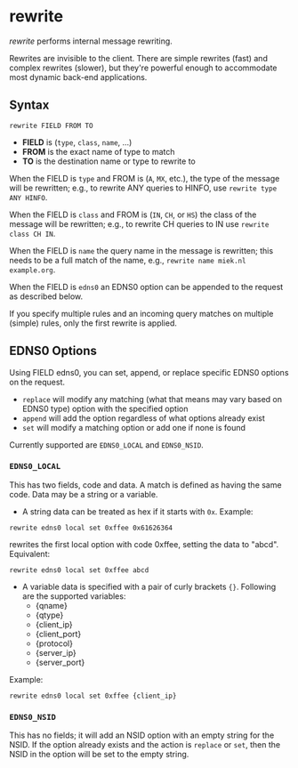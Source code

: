 # rewrite

*rewrite* performs internal message rewriting.

Rewrites are invisible to the client. There are simple rewrites (fast) and complex rewrites
(slower), but they're powerful enough to accommodate most dynamic back-end applications.

## Syntax

~~~
rewrite FIELD FROM TO
~~~

* **FIELD** is (`type`, `class`, `name`, ...)
* **FROM** is the exact name of type to match
* **TO** is the destination name or type to rewrite to

When the FIELD is `type` and FROM is (`A`, `MX`, etc.), the type of the message will be rewritten;
e.g., to rewrite ANY queries to HINFO, use `rewrite type ANY HINFO`.

When the FIELD is `class` and FROM is (`IN`, `CH`, or `HS`) the class of the message will be
rewritten; e.g., to rewrite CH queries to IN use `rewrite class CH IN`.

When the FIELD is `name` the query name in the message is rewritten; this
needs to be a full match of the name, e.g., `rewrite name miek.nl example.org`.

When the FIELD is `edns0` an EDNS0 option can be appended to the request as described below.

If you specify multiple rules and an incoming query matches on multiple (simple) rules, only
the first rewrite is applied.

## EDNS0 Options

Using FIELD edns0, you can set, append, or replace specific EDNS0 options on the request.

* `replace` will modify any matching (what that means may vary based on EDNS0 type) option with the specified option
* `append` will add the option regardless of what options already exist
* `set` will modify a matching option or add one if none is found

Currently supported are `EDNS0_LOCAL` and `EDNS0_NSID`.

### `EDNS0_LOCAL`

This has two fields, code and data. A match is defined as having the same code. Data may be a string or a variable.  

* A string data can be treated as hex if it starts with `0x`. Example:

~~~
rewrite edns0 local set 0xffee 0x61626364
~~~

rewrites the first local option with code 0xffee, setting the data to "abcd". Equivalent:

~~~
rewrite edns0 local set 0xffee abcd
~~~

* A variable data is specified with a pair of curly brackets `{}`. Following are the supported variables:
    * {qname}
    * {qtype}
    * {client_ip}
    * {client_port}
    * {protocol}
    * {server_ip}
    * {server_port}

Example:

~~~
rewrite edns0 local set 0xffee {client_ip}
~~~

### `EDNS0_NSID`

This has no fields; it will add an NSID option with an empty string for the NSID. If the option already exists
and the action is `replace` or `set`, then the NSID in the option will be set to the empty string.
